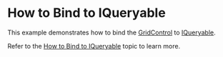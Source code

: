 # How to Bind to IQueryable
This example demonstrates how to bind the <a href="https://documentation.devexpress.com/WPF/DevExpress.Xpf.Grid.GridControl.class">GridControl</a> to <a href="https://msdn.microsoft.com/library/bb351562">IQueryable</a>.

Refer to the <a href="https://documentation.devexpress.devx/WPF/120297/Controls-and-Libraries/Data-Grid/Binding-to-Data/Binding-to-any-Data-Source-with-Virtual-Sources/How-to-Bind-to-IQueryable">How to Bind to IQueryable</a> topic to learn more.
